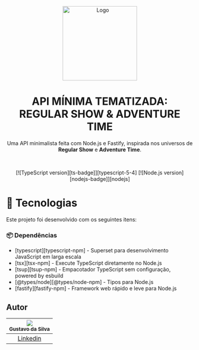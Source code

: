 <div align="center">

  <img src="./.github/assets/CrossOver.jpeg" alt="Logo" height="200">
  <h1 align="center"><strong>API MÍNIMA TEMATIZADA: REGULAR SHOW & ADVENTURE TIME</strong></h1>
  <p align="center">
    Uma API minimalista feita com Node.js e Fastify, inspirada nos universos de <strong>Regular Show</strong> e <strong>Adventure Time</strong>.
  </p>

</div>

<br />

<!-- Badges -->
<div align="center">
  
  [![TypeScript version][ts-badge]][typescript-5-4]
  [![Node.js version][nodejs-badge]][nodejs]

</div>

# 🚀 Tecnologias

Este projeto foi desenvolvido com os seguintes itens:

### 📦 Dependências

- [typescript][typescript-npm] - Superset para desenvolvimento JavaScript em larga escala
- [tsx][tsx-npm] - Execute TypeScript diretamente no Node.js
- [tsup][tsup-npm] - Empacotador TypeScript sem configuração, powered by esbuild
- [@types/node][@types/node-npm] - Tipos para Node.js
- [fastify][fastify-npm] - Framework web rápido e leve para Node.js

## Autor

| [<img src="https://avatars.githubusercontent.com/u/141289005?s=400&u=682bbd3ae00ebf50d2fd95e1460777bb4eb5b726&v=4"><br><sub>Gustavo da Silva</sub>](https://github.com/Gustavo0293) |
| :---------------------------------------------------------------------------------------------------------------------------------------: |
| [Linkedin](https://www.linkedin.com/in/gustavo-da-silva-a199942b9/) |